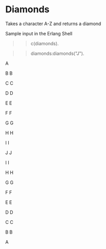# Diamonds
Takes a character A-Z and returns a diamond

Sample input in the Erlang Shell

>>c(diamonds).

>>diamonds:diamonds("J").

 A
 
B B

C  C

D   D

E    E

F     F

G      G

H       H

I        I

J         J

I        I

H       H

G      G

F     F

E    E

D   D

C  C

B B

 A
